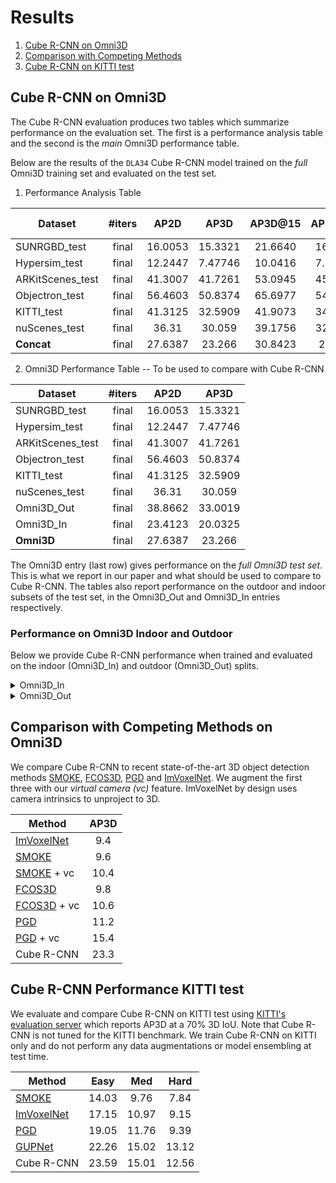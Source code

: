 # Results

1. [Cube R-CNN on Omni3D](#omni3d)
2. [Comparison with Competing Methods](#priormethods)
3. [Cube R-CNN on KITTI test](#kittitest)

## Cube R-CNN on Omni3D <a name="omni3d"></a>

The Cube R-CNN evaluation produces two tables which summarize performance on the evaluation set. The first is a performance analysis table and the second is the *main* Omni3D performance table. 

Below are the results of the `DLA34` Cube R-CNN model trained on the *full* Omni3D training set and evaluated on the test set.

1. Performance Analysis Table

|     Dataset      |  #iters  | AP2D    | AP3D    | AP3D@15   | AP3D@25   | AP3D@50   | AP3D-N   | AP3D-M   | AP3D-F   |
|------------------|:--------:|:-------:|:-------:|:---------:|:---------:|:---------:|:--------:|:--------:|:--------:|
|   SUNRGBD_test   |  final   | 16.0053 | 15.3321 | 21.6640   | 16.9483   | 5.13407   | 15.3321  | nan      | nan      |
|  Hypersim_test   |  final   | 12.2447 | 7.47746 | 10.0416   | 7.58102   | 2.25935   | 7.95103  | 0.586047 | 0        |
| ARKitScenes_test |  final   | 41.3007 | 41.7261 | 53.0945   | 45.4191   | 19.2622   | 41.7267  | 0        | nan      |
|  Objectron_test  |  final   | 56.4603 | 50.8374 | 65.6977   | 54.0398   | 22.4584   | 50.8374  | nan      | nan      |
|    KITTI_test    |  final   | 41.3125 | 32.5909 | 41.9073   | 34.5554   | 16.236    | 56.6344  | 36.0952  | 16.4902  |
|  nuScenes_test   |  final   | 36.31   | 30.059  | 39.1756   | 32.1927   | 14.5962   | 47.4605  | 34.8069  | 11.9634  |
|   **Concat**     |  final   | 27.6387 | 23.266  | 30.8423   | 24.865    | 9.51163   | 27.9432  | 12.0738  | 8.49733  |

2. Omni3D Performance Table -- To be used to compare with Cube R-CNN

|     Dataset      |  #iters  | AP2D    | AP3D    |
|------------------|:--------:|:-------:|:-------:|
|   SUNRGBD_test   |  final   | 16.0053 | 15.3321 |
|  Hypersim_test   |  final   | 12.2447 | 7.47746 |
| ARKitScenes_test |  final   | 41.3007 | 41.7261 |
|  Objectron_test  |  final   | 56.4603 | 50.8374 |
|    KITTI_test    |  final   | 41.3125 | 32.5909 |
|  nuScenes_test   |  final   | 36.31   | 30.059  |
|    Omni3D_Out    |  final   | 38.8662 | 33.0019 |
|    Omni3D_In     |  final   | 23.4123 | 20.0325 |
|    **Omni3D**    |  final   | 27.6387 | 23.266  |

The Omni3D entry (last row) gives performance on the *full Omni3D test set*. This is what we report in our paper and what should be used to compare to Cube R-CNN.
The tables also report performance on the outdoor and indoor subsets of the test set, in the Omni3D_Out and Omni3D_In entries respectively.

### Performance on Omni3D Indoor and Outdoor

Below we provide Cube R-CNN performance when trained and evaluated on the indoor (Omni3D_In) and outdoor (Omni3D_Out) splits.

<details><summary>Omni3D_In</summary>
Here we **train and evaluate** Cube R-CNN on the Omni3D_In split which consists of {Hypersim, SUN RGB-D, ARKitScenes}.

1. Performance Analysis Table

|     Dataset      |  #iters  | AP2D    | AP3D    | AP3D@15   | AP3D@25   | AP3D@50   | AP3D-N   | AP3D-M   | AP3D-F   |
|------------------|:--------:|:-------:|:-------:|:---------:|:---------:|:---------:|:--------:|:--------:|:--------:|
|   SUNRGBD_test   |  final   | 18.1246 | 16.7919 | 23.7455   | 18.8856   | 5.3282    | 16.792   | nan      | nan      |
|  Hypersim_test   |  final   | 13.3741 | 7.30641 | 9.75961   | 7.26068   | 2.61309   | 7.81662  | 0.690567 | 0        |
| ARKitScenes_test |  final   | 43.7697 | 43.5845 | 56.7073   | 47.2705   | 18.9982   | 43.5858  | 0        | nan      |
|    **Concat**    |  final   | 19.2801 | 15.0396 | 20.4719   | 16.1827   | 5.51773   | 15.5207  | 0.66831  | 0        |

2. Omni3D Performance Table

|     Dataset      |  #iters  | AP2D    | AP3D    |
|------------------|:--------:|:-------:|:-------:|
|   SUNRGBD_test   |  final   | 18.1246 | 16.7919 |
|  Hypersim_test   |  final   | 13.3741 | 7.30641 |
| ARKitScenes_test |  final   | 43.7697 | 43.5845 |
|    Omni3D_Out    |  final   | nan     | nan     |
|  **Omni3D_In**   |  final   | 19.2801 | 15.0396 |
|      Omni3D      |  final   | nan     | nan     |

</details>

<details><summary>Omni3D_Out</summary>
Here we **train and evaluate** Cube R-CNN on the Omni3D_Out split which consists of {KITTI, nuScenes}.

1. Performance Analysis Table

|    Dataset    |  #iters  | AP2D    | AP3D    | AP3D@15   | AP3D@25   | AP3D@50   | AP3D-N   | AP3D-M   | AP3D-F   |
|---------------|:--------:|:-------:|:-------:|:---------:|:---------:|:---------:|:--------:|:--------:|:--------:|
| nuScenes_test |  final   | 38.3153 | 32.6165 | 41.1472   | 33.8193   | 17.7208   | 43.6913  | 37.7967  | 15.0941  |
|  KITTI_test   |  final   | 43.7112 | 35.9988 | 44.8352   | 37.5502   | 19.7639   | 52.0115  | 40.0687  | 16.3201  |
|  **Concat**   |  final   | 39.1041 | 31.8352 | 40.2945   | 33.0542   | 16.809    | 45.3547  | 37.2141  | 13.9689  |

2. Omni3D Performance Table

|    Dataset    |  #iters  | AP2D    | AP3D    |
|---------------|:--------:|:-------:|:-------:|
| nuScenes_test |  final   | 38.3153 | 32.6165 |
|  KITTI_test   |  final   | 43.7112 | 35.9988 |
|**Omni3D_Out** |  final   | 39.1041 | 31.8352 |
|   Omni3D_In   |  final   | nan     | nan     |
|    Omni3D     |  final   | nan     | nan     |

</details>

## Comparison with Competing Methods on Omni3D <a name="priormethods"></a>

We compare Cube R-CNN to recent state-of-the-art 3D object detection methods [SMOKE][smoke], [FCOS3D][fcos3d], [PGD][pgd] and [ImVoxelNet][imvx]. We augment the first three with our *virtual camera (vc)* feature. ImVoxelNet by design uses camera intrinsics to unproject to 3D.

|    Method            |  AP3D |
|----------------------|:-----:|
| [ImVoxelNet][imvx]   |  9.4  |
| [SMOKE][smoke]       |  9.6  | 
|[SMOKE][smoke] + vc   | 10.4  |
| [FCOS3D][fcos3d]     |  9.8  | 
|[FCOS3D][fcos3d] + vc |  10.6 |
|   [PGD][PGD]         |  11.2 | 
|  [PGD][PGD]  + vc    | 15.4  |
| Cube R-CNN           | 23.3  |

## Cube R-CNN Performance KITTI test <a name="kittitest"></a>

We evaluate and compare Cube R-CNN on KITTI test using [KITTI's evaluation server][kittieval] which reports AP3D at a 70\% 3D IoU. Note that Cube R-CNN is not tuned for the KITTI benchmark. We train Cube R-CNN on KITTI only and do not perform any data augmentations or model ensembling at test time.

|      Method        | Easy  | Med   | Hard  |
|--------------------|:-----:|:-----:|:-----:|
| [SMOKE][smoke]     |14.03  |9.76   | 7.84  |
| [ImVoxelNet][imvx] | 17.15 |10.97  |9.15   |
|  [PGD][PGD]        | 19.05 |11.76  |9.39   |
| [GUPNet][gupnet]   |  22.26|15.02  |13.12  |
| Cube R-CNN         | 23.59  |15.01 |12.56  |


[m3d]: https://arxiv.org/abs/1907.06038
[gupnet]: https://arxiv.org/abs/2107.13774
[smoke]: https://arxiv.org/abs/2002.10111
[fcos3d]: https://arxiv.org/abs/2104.10956
[pgd]: https://arxiv.org/abs/2107.14160
[imvx]: https://arxiv.org/abs/2106.01178
[kittieval]: https://www.cvlibs.net/datasets/kitti/eval_object.php?obj_benchmark=3d